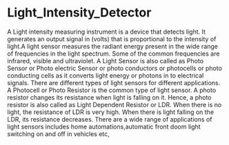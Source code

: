 # Light_Intensity_Detector
A Light intensity measuring instrument is a device that detects light. It generates an output signal in (volts) that is proportional to the intensity of light.A light sensor measures the radiant energy present in the wide range of frequencies in the light spectrum. Some of the common frequencies are infrared, visible and ultraviolet. A Light Sensor is also called as Photo Sensor or Photo electric Sensor or photo conductors or photocells or photo conducting cells as it converts light energy or photons in to electrical signals. There are different types of light sensors for different applications. A Photocell or Photo Resistor is the common type of light sensor. A photo resistor changes its resistance when light is falling on it. Hence, a photo resistor is also called as Light Dependent Resistor or LDR. When there is no light, the resistance of LDR is very high. When there is light falling on the LDR, its resistance decreases. There are a wide range of applications of light sensors includes home automations,automatic front doom light switching on and off in vehicles etc,
